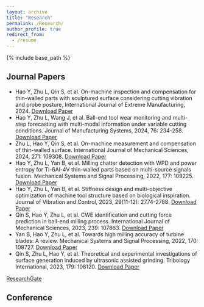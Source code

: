 ```yaml
---
layout: archive
title: "Research"
permalink: /Research/
author_profile: true
redirect_from:
  - /resume
---
```


{% include base_path %}

## Journal Papers

* Hao Y, Zhu L, Qin S, et al. On-machine inspection and compensation for thin-walled parts with sculptured surface considering cutting vibration and probe posture, International Journal of Extreme Manufacturing, 2024.
[Download Paper](https://iopscience.iop.org/article/10.1088/2631-7990/ad6de3/meta)
* Hao Y, Zhu L, Wang J, et al. Ball-end tool wear monitoring and multi-step forecasting with multi-modal information under variable cutting conditions. Journal of Manufacturing Systems, 2024, 76: 234-258.
[Download Paper](https://www.sciencedirect.com/science/article/pii/S0278612524001663)
* Zhu L, Hao Y, Qin S, et al. On-machine measurement and compensation of thin-walled surface. International Journal of Mechanical Sciences, 2024, 271: 109308.
[Download Paper](https://www.sciencedirect.com/science/article/pii/S0020740324003503)
* Hao Y, Zhu L, Yan B, et al. Milling chatter detection with WPD and power entropy for Ti-6Al-4V thin-walled parts based on multi-source signals fusion. Mechanical Systems and Signal Processing, 2022, 177: 109225.
[Download Paper](https://www.sciencedirect.com/science/article/pii/S0888327022003764)
* Hao Y, Zhu L, Yan B, et al. Stiffness design and multi-objective optimization of machine tool structure based on biological inspiration. Journal of Vibration and Control, 2023, 29(11-12): 2774-2788.
[Download Paper](https://journals.sagepub.com/doi/abs/10.1177/10775463221085858)
* Qin S, Hao Y, Zhu L, et al. CWE identification and cutting force prediction in ball-end milling process. International Journal of Mechanical Sciences, 2023, 239: 107863.
[Download Paper](https://www.sciencedirect.com/science/article/pii/S0020740322007421)
* Yan B, Hao Y, Zhu L, et al. Towards high milling accuracy of turbine blades: A review. Mechanical Systems and Signal Processing, 2022, 170: 108727.
[Download Paper](https://www.sciencedirect.com/science/article/pii/S0888327021010451)
* Qin S, Zhu L, Hao Y, et al. Theoretical and experimental investigations of surface generation induced by ultrasonic assisted grinding. Tribology International, 2023, 179: 108120.
[Download Paper](https://www.sciencedirect.com/science/article/pii/S0301679X22006910)


[ResearchGate](https://www.researchgate.net/profile/Yanpeng-Hao-2/research)


## Conference




